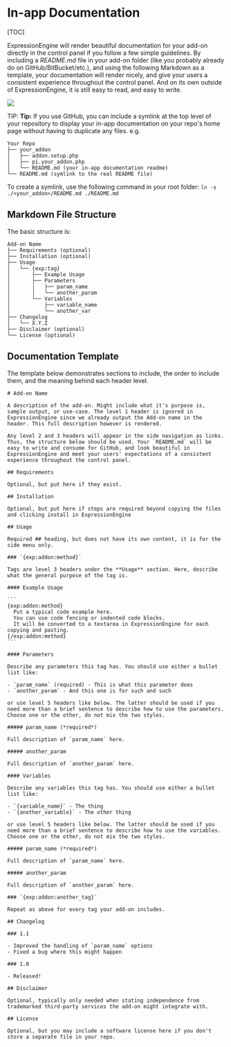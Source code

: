 <!--
    This source file is part of the open source project
    ExpressionEngine User Guide (https://github.com/ExpressionEngine/ExpressionEngine-User-Guide)

    @link      https://expressionengine.com/
    @copyright Copyright (c) 2003-2020, Packet Tide, LLC (https://packettide.com)
    @license   https://expressionengine.com/license Licensed under Apache License, Version 2.0
-->

# In-app Documentation

[TOC]

ExpressionEngine will render beautiful documentation for your add-on directly in the control panel if you follow a few simple guidelines. By including a _README.md_ file in your add-on folder (like you probably already do on GitHub/BitBucket/etc.), and using the following Markdown as a template, your documentation will render nicely, and give your users a consistent experience throughout the control panel. And on its own outside of ExpressionEngine, it is still easy to read, and easy to write.

![](_images/rss-parser-readme.png)

TIP: **Tip:** If you use GitHub, you can include a symlink at the top level of your repository to display your in-app documentation on your repo's home page without having to duplicate any files. e.g.

    Your Repo
    ├── your_addon
    │   ├── addon.setup.php
    │   ├── pi.your_addon.php
    │   └── README.md (your in-app documentation readme)
    └── README.md (symlink to the real README file)

To create a symlink, use the following command in your root folder: `ln -s ./<your_addon>/README.md ./README.md`

## Markdown File Structure

The basic structure is:

    Add-on Name
    ├── Requirements (optional)
    ├── Installation (optional)
    ├── Usage
    │   └── {exp:tag}
    │       ├── Example Usage
    │       ├── Parameters
    │       │   ├── param_name
    │       │   └── another_param
    │       └── Variables
    │           ├── variable_name
    │           └── another_var
    ├── Changelog
    │   └── X.Y.Z
    ├── Disclaimer (optional)
    └── License (optional)

## Documentation Template

The template below demonstrates sections to include, the order to include them, and the meaning behind each header level.

    # Add-on Name

    A description of the add-on. Might include what it's purpose is, sample output, or use-case. The level 1 header is ignored in ExpressionEngine since we already output the Add-on name in the header. This full description however is rendered.

    Any level 2 and 3 headers will appear in the side navigation as links. Thus, the structure below should be used. Your `README.md` will be easy to write and consume for GitHub, and look beautiful in ExpressionEngine and meet your users' expectations of a consistent experience throughout the control panel.

    ## Requirements

    Optional, but put here if they exist.

    ## Installation

    Optional, but put here if steps are required beyond copying the files and clicking install in ExpressionEngine

    ## Usage

    Required ## heading, but does not have its own content, it is for the side menu only.

    ### `{exp:addon:method}`

    Tags are level 3 headers under the **Usage** section. Here, describe what the general purpose of the tag is.

    #### Example Usage

    ```
    {exp:addon:method}
      Put a typical code example here.
      You can use code fencing or indented code blocks.
      It will be converted to a textarea in ExpressionEngine for each copying and pasting.
    {/exp:addon:method}
    ```

    #### Parameters

    Describe any parameters this tag has. You should use either a bullet list like:

    - `param_name` (required) - This is what this parameter does
    - `another_param` - And this one is for such and such

    or use level 5 headers like below. The latter should be used if you need more than a brief sentence to describe how to use the parameters. Choose one or the other, do not mix the two styles.

    ##### param_name (*required*)

    Full description of `param_name` here.

    ##### another_param

    Full description of `another_param` here.

    #### Variables

    Describe any variables this tag has. You should use either a bullet list like:

    - `{variable_name}` - The thing
    - `{another_variable}` - The other thing

    or use level 5 headers like below. The latter should be used if you need more than a brief sentence to describe how to use the variables. Choose one or the other, do not mix the two styles.

    ##### param_name (*required*)

    Full description of `param_name` here.

    ##### another_param

    Full description of `another_param` here.

    ### `{exp:addon:another_tag}`

    Repeat as above for every tag your add-on includes.

    ## Changelog

    ### 1.1

    - Improved the handling of `param_name` options
    - Fixed a bug where this might happen

    ### 1.0

    - Released!

    ## Disclaimer

    Optional, typically only needed when stating independence from trademarked third-party services the add-on might integrate with.

    ## License

    Optional, but you may include a software license here if you don't store a separate file in your repo.
